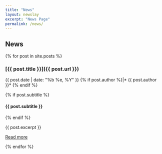 ```yaml
---
title: "News"
layout: newslay
excerpt: "News Page"
permalink: /news/
---
```


## News

{% for post in site.posts %}

<h3 class="post-title">
    [{{ post.title }}]({{ post.url }})
</h3>

{{ post.date | date: "%b %e, %Y" }}
{% if post.author %}|* {{ post.author }}*
{% endif %}

{% if post.subtitle %}
<h4>{{ post.subtitle }}</h4>
{% endif %}

{{ post.excerpt }}

<a href="{{ site.baseurl }}{{ post.url }}">Read more</a>
  
{% endfor %}
